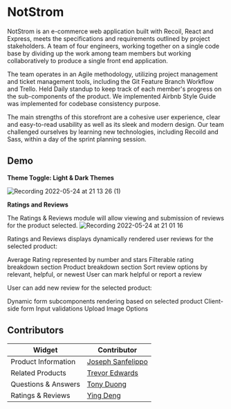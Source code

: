 
# NotStrom

NotStrom is an e-commerce web application built with Recoil, React and Express, meets the specifications and requirements outlined by project stakeholders. A team of four engineers, working together on a single code base by dividing up the work among team members but working collaboratively to produce a single front end application.

The team operates in an Agile methodology, utilizing project management and ticket management tools, including the Git Feature Branch Workflow and Trello. Held Daily standup to keep track of each member's progress on the sub-components of the product. We implemented Airbnb Style Guide was implemented for codebase consistency purpose.

The main strengths of this storefront are a cohesive user experience, clear and easy-to-read usability as well as its sleek and modern design. Our team challenged ourselves by learning new technologies, including Recoild and Sass, within a day of the sprint planning session.


## Demo


**Theme Toggle: Light & Dark Themes**


![Recording 2022-05-24 at 21 13 26 (1)](https://user-images.githubusercontent.com/94567690/170171098-4f7cb479-05f3-4b66-9488-b4156503bf8e.gif)


**Ratings and Reviews**

The Ratings & Reviews module will allow viewing and submission of reviews for the product selected.
![Recording 2022-05-24 at 21 01 16](https://user-images.githubusercontent.com/94567690/170169189-2d192a5d-8b17-4a98-a219-559f6717c03c.gif)

Ratings and Reviews displays dynamically rendered user reviews for the selected product:

Average Rating represented by number and stars
Filterable rating breakdown section
Product breakdown section
Sort review options by relevant, helpful, or newest
User can mark helpful or report a review

User can add new review for the selected product:

Dynamic form subcomponents rendering based on selected product
Client-side form Input validations
Upload Image Options
## Contributors

Widget  | Contributor
------------- | -------------
Product Information  | [Joseph Sanfelippo](https://github.com/JosephSanfelippo)
Related Products   | [Trevor Edwards](https://github.com/Skoomatron)
Questions & Answers | [Tony Duong](https://github.com/TonyTTD)
Ratings & Reviews  | [Ying Deng](https://github.com/dybn7758)

